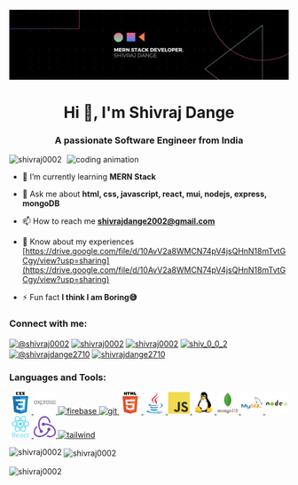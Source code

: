 ![logo](https://github.com/shivraj0002/shivraj0002/blob/main/githubBanner.png)
<h1 align="center">Hi 👋, I'm Shivraj Dange</h1>
<h3 align="center">A passionate Software Engineer from India</h3>
<img src="https://user-images.githubusercontent.com/55389276/140866485-8fb1c876-9a8f-4d6a-98dc-08c4981eaf70.gif" align="right" alt="coding animation" width="400">
<p align="left"> <img src="https://komarev.com/ghpvc/?username=shivraj0002&label=Profile%20views&color=0e75b6&style=flat" alt="shivraj0002" /> </p>

- 🌱 I’m currently learning **MERN Stack**

- 💬 Ask me about **html, css, javascript, react, mui, nodejs, express, mongoDB**

- 📫 How to reach me **shivrajdange2002@gmail.com**

- 📄 Know about my experiences [https://drive.google.com/file/d/10AvV2a8WMCN74pV4jsQHnN18mTvtGCgy/view?usp=sharing](https://drive.google.com/file/d/10AvV2a8WMCN74pV4jsQHnN18mTvtGCgy/view?usp=sharing)

- ⚡ Fun fact **I think I am Boring😅**

<h3 align="left">Connect with me:</h3>
<p align="left">
<a href="https://codepen.io/shivraj0002" target="blank"><img align="center" src="https://raw.githubusercontent.com/rahuldkjain/github-profile-readme-generator/master/src/images/icons/Social/codepen.svg" alt="@shivraj0002" height="30" width="40" /></a>
<a href="https://linkedin.com/in/shivraj0002" target="blank"><img align="center" src="https://raw.githubusercontent.com/rahuldkjain/github-profile-readme-generator/master/src/images/icons/Social/linked-in-alt.svg" alt="shivraj0002" height="30" width="40" /></a>
<a href="https://codesandbox.com/shivraj0002" target="blank"><img align="center" src="https://raw.githubusercontent.com/rahuldkjain/github-profile-readme-generator/master/src/images/icons/Social/codesandbox.svg" alt="shivraj0002" height="30" width="40" /></a>
<a href="https://instagram.com/shiv_0_0_2" target="blank"><img align="center" src="https://raw.githubusercontent.com/rahuldkjain/github-profile-readme-generator/master/src/images/icons/Social/instagram.svg" alt="shiv_0_0_2" height="30" width="40" /></a>
<a href="https://www.hackerrank.com/shivrajdange2710" target="blank"><img align="center" src="https://raw.githubusercontent.com/rahuldkjain/github-profile-readme-generator/master/src/images/icons/Social/hackerrank.svg" alt="@shivrajdange2710" height="30" width="40" /></a>
<a href="https://www.leetcode.com/shivrajdange2710" target="blank"><img align="center" src="https://raw.githubusercontent.com/rahuldkjain/github-profile-readme-generator/master/src/images/icons/Social/leet-code.svg" alt="shivrajdange2710" height="30" width="40" /></a>
</p>

<h3 align="left">Languages and Tools:</h3>
<p align="left"> <a href="https://www.w3schools.com/css/" target="_blank" rel="noreferrer"> <img src="https://raw.githubusercontent.com/devicons/devicon/master/icons/css3/css3-original-wordmark.svg" alt="css3" width="40" height="40"/> </a> <a href="https://expressjs.com" target="_blank" rel="noreferrer"> <img src="https://raw.githubusercontent.com/devicons/devicon/master/icons/express/express-original-wordmark.svg" alt="express" width="40" height="40"/> </a> <a href="https://firebase.google.com/" target="_blank" rel="noreferrer"> <img src="https://www.vectorlogo.zone/logos/firebase/firebase-icon.svg" alt="firebase" width="40" height="40"/> </a> <a href="https://git-scm.com/" target="_blank" rel="noreferrer"> <img src="https://www.vectorlogo.zone/logos/git-scm/git-scm-icon.svg" alt="git" width="40" height="40"/> </a> <a href="https://www.w3.org/html/" target="_blank" rel="noreferrer"> <img src="https://raw.githubusercontent.com/devicons/devicon/master/icons/html5/html5-original-wordmark.svg" alt="html5" width="40" height="40"/> </a> <a href="https://www.java.com" target="_blank" rel="noreferrer"> <img src="https://raw.githubusercontent.com/devicons/devicon/master/icons/java/java-original.svg" alt="java" width="40" height="40"/> </a> <a href="https://developer.mozilla.org/en-US/docs/Web/JavaScript" target="_blank" rel="noreferrer"> <img src="https://raw.githubusercontent.com/devicons/devicon/master/icons/javascript/javascript-original.svg" alt="javascript" width="40" height="40"/> </a> <a href="https://www.linux.org/" target="_blank" rel="noreferrer"> <img src="https://raw.githubusercontent.com/devicons/devicon/master/icons/linux/linux-original.svg" alt="linux" width="40" height="40"/> </a> <a href="https://www.mongodb.com/" target="_blank" rel="noreferrer"> <img src="https://raw.githubusercontent.com/devicons/devicon/master/icons/mongodb/mongodb-original-wordmark.svg" alt="mongodb" width="40" height="40"/> </a> <a href="https://www.mysql.com/" target="_blank" rel="noreferrer"> <img src="https://raw.githubusercontent.com/devicons/devicon/master/icons/mysql/mysql-original-wordmark.svg" alt="mysql" width="40" height="40"/> </a> <a href="https://nodejs.org" target="_blank" rel="noreferrer"> <img src="https://raw.githubusercontent.com/devicons/devicon/master/icons/nodejs/nodejs-original-wordmark.svg" alt="nodejs" width="40" height="40"/> </a> <a href="https://reactjs.org/" target="_blank" rel="noreferrer"> <img src="https://raw.githubusercontent.com/devicons/devicon/master/icons/react/react-original-wordmark.svg" alt="react" width="40" height="40"/> </a> <a href="https://redux.js.org" target="_blank" rel="noreferrer"> <img src="https://raw.githubusercontent.com/devicons/devicon/master/icons/redux/redux-original.svg" alt="redux" width="40" height="40"/> </a> <a href="https://tailwindcss.com/" target="_blank" rel="noreferrer"> <img src="https://www.vectorlogo.zone/logos/tailwindcss/tailwindcss-icon.svg" alt="tailwind" width="40" height="40"/> </a> </p>

<p><img align="left" src="https://github-readme-stats.vercel.app/api/top-langs?username=shivraj0002&show_icons=true&locale=en&layout=compact" alt="shivraj0002" /></p>

<p>&nbsp;<img align="center" src="https://github-readme-stats.vercel.app/api?username=shivraj0002&show_icons=true&locale=en" alt="shivraj0002" /></p>

<p><img align="center" src="https://github-readme-streak-stats.herokuapp.com/?user=shivraj0002&" alt="shivraj0002" /></p>
